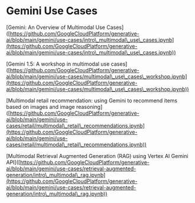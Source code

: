 # Gemini Use Cases

\[Gemini: An Overview of Multimodal Use Cases]\([https://github.com/GoogleCloudPlatform/generative-ai/blob/main/gemini/use-cases/intro\_multimodal\_use\_cases.ipynb](https://github.com/GoogleCloudPlatform/generative-ai/blob/main/gemini/use-cases/intro\_multimodal\_use\_cases.ipynb))

\[Gemini 1.5: A workshop in multimodal use cases]\([https://github.com/GoogleCloudPlatform/generative-ai/blob/main/gemini/use-cases/multimodal\_use\_cases\_workshop.ipynb](https://github.com/GoogleCloudPlatform/generative-ai/blob/main/gemini/use-cases/multimodal\_use\_cases\_workshop.ipynb))

\[Multimodal retail recommendation: using Gemini to recommend items based on images and image reasoning]\([https://github.com/GoogleCloudPlatform/generative-ai/blob/main/gemini/use-cases/retail/multimodal\_retail\_recommendations.ipynb](https://github.com/GoogleCloudPlatform/generative-ai/blob/main/gemini/use-cases/retail/multimodal\_retail\_recommendations.ipynb))

\[Multimodal Retrieval Augmented Generation (RAG) using Vertex AI Gemini API]\([https://github.com/GoogleCloudPlatform/generative-ai/blob/main/gemini/use-cases/retrieval-augmented-generation/intro\_multimodal\_rag.ipynb](https://github.com/GoogleCloudPlatform/generative-ai/blob/main/gemini/use-cases/retrieval-augmented-generation/intro\_multimodal\_rag.ipynb))
